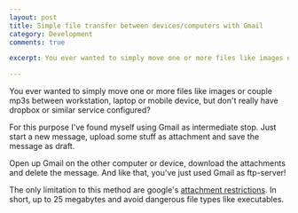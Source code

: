 ```yaml
---
layout: post
title: Simple file transfer between devices/computers with Gmail
category: Development
comments: true

excerpt: You ever wanted to simply move one or more files like images or couple mp3s between workstation, laptop or mobile device, but don't really have dropbox or similar service configured?

---
```


You ever wanted to simply move one or more files like images or couple mp3s between workstation, laptop or mobile device, but don't really have dropbox or similar service configured?

For this purpose I've found myself using Gmail as intermediate stop. Just start a new message, upload some stuff as attachment and save the message as draft.

Open up Gmail on the other computer or device, download the attachments and delete the message. And like that, you've just used Gmail as ftp-server!

The only limitation to this method are google's [attachment restrictions](http://mail.google.com/support/bin/answer.py?hl=en&answer=6590). In short, up to 25 megabytes and avoid dangerous file types like executables.